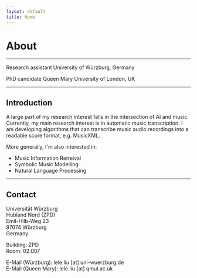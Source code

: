 ```yaml
---
layout: default
title: Home
---
```


# About

---

Research assistant <i class="fa fa-map-marker" aria-hidden="true"></i> University of Würzburg, Germany
 
PhD candidate <i class="fa fa-map-marker" aria-hidden="true"></i> Queen Mary University of London, UK

---

## Introduction

A large part of my research interest falls in the intersection of AI and music. Currently, my main research interest is in automatic music transcription. I am developing algorithms that can transcribe music audio recordings into a readable score format, e.g. MusicXML.

More generally, I'm also interested in:

- Music Information Retreival
- Symbolic Music Modelling
- Natural Language Processing

---

## Contact

Universität Würzburg  
Hubland Nord (ZPD)  
Emil-Hilb-Weg 23  
97074 Würzburg  
Germany

Building: ZPD  
Room: 02.007

E-Mail (Würzburg): lele.liu [at] uni-wuerzburg.de  
E-Mail (Queen Mary): lele.liu [at] qmul.ac.uk  